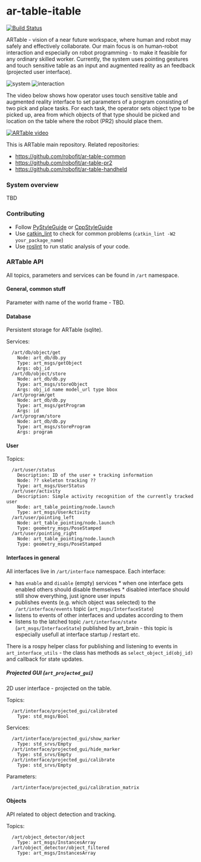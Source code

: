 # ar-table-itable

[![Build Status](https://travis-ci.org/robofit/ar-table-itable.svg)](https://travis-ci.org/robofit/ar-table-itable)

ARTable - vision of a near future workspace, where human and robot may safely and effectively collaborate. Our main focus is on human-robot interaction and especially on robot programming - to make it feasible for any ordinary skilled worker. Currently, the system uses pointing gestures and touch sensitive table as an input and augmented reality as an feedback (projected user interface).

![system](http://i.imgur.com/C4QDTR3m.png "System overview") ![interaction](http://i.imgur.com/sJRl9WVm.png "Pointing-based interaction")

The video below shows how operator uses touch sensitive table and augmented reality interface to set parameters of a program consisting of two pick and place tasks. For each task, the operator sets object type to be picked up, area from which objects of that type should be picked and location on the table where the robot (PR2) should place them.

[![ARTable video](https://i.ytimg.com/vi/M_KxpIJo1LA/0.jpg)](https://youtu.be/M_KxpIJo1LA)

This is ARTable main repository. Related repositories:
 - https://github.com/robofit/ar-table-common
 - https://github.com/robofit/ar-table-pr2
 - https://github.com/robofit/ar-table-handheld
 

### System overview

TBD

### Contributing

 - Follow [PyStyleGuide](http://wiki.ros.org/PyStyleGuide) or [CppStyleGuide](http://wiki.ros.org/CppStyleGuide)
 - Use [catkin_lint](http://fkie.github.io/catkin_lint/) to check for common problems (```catkin_lint -W2 your_package_name```)
 - Use [roslint](http://wiki.ros.org/roslint) to run static analysis of your code.

### ARTable API

All topics, parameters and services can be found in `/art` namespace.

#### General, common stuff

Parameter with name of the world frame - TBD.

#### Database

Persistent storage for ARTable (sqlite).

Services:
```
  /art/db/object/get
    Node: art_db/db.py
    Type: art_msgs/getObject
    Args: obj_id
  /art/db/object/store
    Node: art_db/db.py
    Type: art_msgs/storeObject
    Args: obj_id name model_url type bbox
  /art/program/get
    Node: art_db/db.py
    Type: art_msgs/getProgram
    Args: id
  /art/program/store
    Node: art_db/db.py
    Type: art_msgs/storeProgram
    Args: program
```

#### User

Topics:
````
  /art/user/status
    Description: ID of the user + tracking information
    Node: ?? skeleton tracking ??
    Type: art_msgs/UserStatus
  /art/user/activity
    Description: Simple activity recognition of the currently tracked user
    Node: art_table_pointing/node.launch
    Type: art_msgs/UserActivity
  /art/user/pointing_left
    Node: art_table_pointing/node.launch
    Type: geometry_msgs/PoseStamped
  /art/user/pointing_right
    Node: art_table_pointing/node.launch
    Type: geometry_msgs/PoseStamped
````

#### Interfaces in general

All interfaces live in `/art/interface` namespace. Each interface:
   * has `enable` and `disable` (empty) services
    * when one interface gets enabled others should disable themselves
    * disabled interface should still show everything, just ignore user inputs
   * publishes events (e.g. which object was selected) to the `/art/interface/events` topic (`art_msgs/InterfaceState`)
   * listens to events of other interfaces and updates according to them
   * listens to the latched topic `/art/interface/state` (`art_msgs/InterfaceState`) published by art_brain - this topic is especially usefull at interface startup / restart etc.
  
There is a rospy helper class for publishing and listening to events in `art_interface_utils` - the class has methods as `select_object_id(obj_id)` and callback for state updates.

##### Projected GUI (`art_projected_gui`)

2D user interface - projected on the table.

Topics:
````
  /art/interface/projected_gui/calibrated
    Type: std_msgs/Bool
````    
Services:
````
  /art/interface/projected_gui/show_marker
    Type: std_srvs/Empty
  /art/interface/projected_gui/hide_marker
    Type: std_srvs/Empty
  /art/interface/projected_gui/calibrate
    Type: std_srvs/Empty
````
Parameters:
````
  /art/interface/projected_gui/calibration_matrix
````

#### Objects

API related to object detection and tracking.

Topics:
````
  /art/object_detector/object
    Type: art_msgs/InstancesArray
  /art/object_detector/object_filtered
    Type: art_msgs/InstancesArray
````

